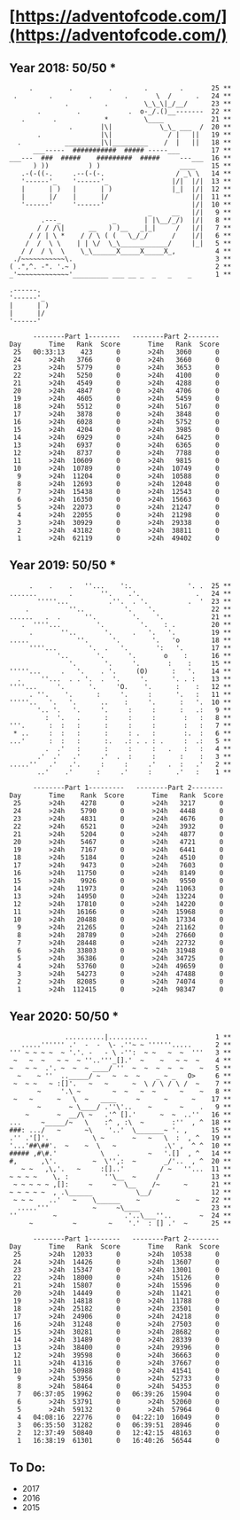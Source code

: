 # [https://adventofcode.com/](https://adventofcode.com/)

## Year 2018: 50/50 \*

         .         .         .        .        .       25 **
     .        .         .        .       \  /      .   24 **
                  .         .         \_\_\|_/__/      23 **
           .         .            .  o-_/.()__-------  22 **
       .       .            *         \____            21 **
                   .       |\|            \_\_ ___  /  20 **
           .               |\|              / |   ||   19 **
      .           _________|\|_________    /  |   ||   18 **
          ___-----  ###########  ##### -----___        17 **
    ___---  ###  #####    #########  #####     ---___  16 **
          ) ))          ) )                    ____    15 **
       .-(-((-.     .--(-(-.                  / _\ \   14 **
       '------'_    '------'_                |/|  |/|  13 **
       |      | )   |      | )               |_|  |/|  12 **
       |      |/    |      |/                     |/|  11 **
       '------'     '------'                      |/|  10 **
                                       _     __   |/|   9 **
            .---_             _       | |\__/_/)  |/|   8 **
           / / /\|      __   ) )__   _|_|     /   |/|   7 **
         / / | \ *    / / \ ( (   \_/_/      /    |/|   6 **
        /  /  \ \    | | \/  \_\____________/     |_|   5 **
       / /  / \  \    \_\______X_____X_____X_,          4 **
     ./~~~~~~~~~~~\.                                    3 **
    ( .",^. -". '.~ )                                   2 **
    _'~~~~~~~~~~~~~'_________ ___ __ _  _   _    _      1 **

    .------.
    '------'_
    |      | )
    |      |/
    '------'

          --------Part 1--------   --------Part 2--------
    Day       Time   Rank  Score       Time   Rank  Score
     25   00:33:13    423      0       >24h   3060      0
     24       >24h   3766      0       >24h   3660      0
     23       >24h   5779      0       >24h   3653      0
     22       >24h   5250      0       >24h   4100      0
     21       >24h   4549      0       >24h   4288      0
     20       >24h   4847      0       >24h   4706      0
     19       >24h   4605      0       >24h   5459      0
     18       >24h   5512      0       >24h   5167      0
     17       >24h   3878      0       >24h   3848      0
     16       >24h   6028      0       >24h   5752      0
     15       >24h   4204      0       >24h   3985      0
     14       >24h   6929      0       >24h   6425      0
     13       >24h   6937      0       >24h   6365      0
     12       >24h   8737      0       >24h   7788      0
     11       >24h  10609      0       >24h   9815      0
     10       >24h  10789      0       >24h  10749      0
      9       >24h  11204      0       >24h  10588      0
      8       >24h  12693      0       >24h  12048      0
      7       >24h  15438      0       >24h  12543      0
      6       >24h  16350      0       >24h  15663      0
      5       >24h  22073      0       >24h  21247      0
      4       >24h  22055      0       >24h  21298      0
      3       >24h  30929      0       >24h  29338      0
      2       >24h  43182      0       >24h  38811      0
      1       >24h  62119      0       >24h  49402      0

## Year 2019: 50/50 \*

         .    .    .   ''...    ':.              '. .  25 **
    .......        .       ''.    .'.              .   24 **
           '''''...          .''.  . '.          .  '  23 **
        .          ''..          '.    '.              22 **
    ......   .  .      ''.         '.    '.            21 **
       .  ''''...         '.         '.    : .         20 **
         .       ''..       '.     .   '.   '.         19 **
    .....            ''.      '.        '.   'o        18 **
         ''''...        '.  .   '.       ':   '.       17 **
                '..       '.      '.       o    :      16 **
                   '.       '.     '.       :    :     15 **
    '''''...     .   '.    . '.     (O)      :   '.    14 **
      .     ''...  . . '.  .  '.     '.      '. . :    13 **
    ''''...     '.      '.     'O.    '.      :    :   12 **
         . ''.    '.      :     '.     :      '.   :   11 **
    '''''..   '.   '.      ..    :     '.      :   '.  10 **
           '.. '.   '.     '.     :     :      :   .:   9 **
             :  '.   .      :     :     :       :   :   8 **
    '''.      :  :   :      :     :     :       :   :   7 **
     * ..     :  :   :      :     : .   :       :.  :   6 **
    ...'      :  :   :      :.   .: . . : .     :  .:   5 **
             .  .'   :      :     :     :   .   :   :   4 **
           .'  .'   .'     .'  .  :     :      :    :   3 **
    .....''   .'   .'.     :     :     .'   .  :   .'   2 **
           ..'    .'      :     .'     :      .'   :    1 **

          --------Part 1---------   --------Part 2--------
    Day       Time    Rank  Score       Time   Rank  Score
     25       >24h    4278      0       >24h   3217      0
     24       >24h    5790      0       >24h   4448      0
     23       >24h    4831      0       >24h   4676      0
     22       >24h    6521      0       >24h   3932      0
     21       >24h    5204      0       >24h   4877      0
     20       >24h    5467      0       >24h   4721      0
     19       >24h    7167      0       >24h   6441      0
     18       >24h    5184      0       >24h   4510      0
     17       >24h    9473      0       >24h   7603      0
     16       >24h   11750      0       >24h   8149      0
     15       >24h    9926      0       >24h   9550      0
     14       >24h   11973      0       >24h  11063      0
     13       >24h   14950      0       >24h  13224      0
     12       >24h   17810      0       >24h  14220      0
     11       >24h   16166      0       >24h  15968      0
     10       >24h   20488      0       >24h  17334      0
      9       >24h   21265      0       >24h  21162      0
      8       >24h   28789      0       >24h  27660      0
      7       >24h   28448      0       >24h  22732      0
      6       >24h   33803      0       >24h  31948      0
      5       >24h   36386      0       >24h  34725      0
      4       >24h   53760      0       >24h  49659      0
      3       >24h   54273      0       >24h  47488      0
      2       >24h   82085      0       >24h  74074      0
      1       >24h  112415      0       >24h  98347      0

## Year 2020: 50/50 \*

                  ..........|..........                 1 **
       .....'''''' .'  -  -  \- .''~ ~ ''''''.....      2 **
    ''' ~ ~ ~ ~  ~ '.'. -   - \ -'':  ~ ~   ~  ~  '''   3 **
     ~   ~  ~   ~ ~  ~ ''..'''_[].'  ~    ~   ~ ~  ~    4 **
    ~   ~ ~  .'. ~  ~  ~ ____/ ''  ~  ~  ~  ~  ~    ~   5 **
      ~    ~ ''  .._____/ ~   ~  ~  ~    _ ~ _   O>     6 **
     ~  ~ ~   ~ :[]'.   ~   ~      ~  \ / \ / \ /  ~    7 **
           ~     '.\ ~        ~  ~   ~  ~      ~    ~   8 **
     ~   ~      ~   \  ~   ____     ~      ~      ~    17 **
           ~       ~ \____/ .''\'..    ~       ~    .   9 **
        ~       ~  __/\ ~   .'^ [].'      ~  ~  ..''   16 **
    ...     ~_____/~   \    :^ , :\  ~       :''  , ^  18 **
    ###: .../   ~      ~\    '..'  \_______~ '. ,      15 **
    .'' .'[]'.           \ ~       ~   ~   \  :  , ^   19 **
    '...'##\##'.  ~    ~  \   ~            .\' ,  ^ ^  10 **
    ##### ,#\#.'           \   .       ~   '.[]  , ^   14 **
    #,      ,\'.         ~  \'',:  ~       _/'..  , ^  20 **
       ~ ~   ,\,'.   ~     :[]..'         / ~   ''...  11 **
    ~ ~ ~ ~    \, :         ''\__  ~     /             13 **
     ~ ~ ~ ~ ~ ,[]:     ~     ~  \__    /~      ~      21 **
    ~ ~ ~ ~ ~  , .\______           \__/               12 **
     ~ ~ ~    ..'   ~    \______    ~         ~    ~   22 **
      .....'''           ~     ~\____                  23 **
    ''         ~                 .'..\___''..       ~  24 **
         ~          ~        ~    '.'  : [] .'  ~      25 **

          --------Part 1--------   --------Part 2--------
    Day       Time   Rank  Score       Time   Rank  Score
     25       >24h  12033      0       >24h  10538      0
     24       >24h  14426      0       >24h  13607      0
     23       >24h  15347      0       >24h  13001      0
     22       >24h  18000      0       >24h  15126      0
     21       >24h  15807      0       >24h  15596      0
     20       >24h  14449      0       >24h  11421      0
     19       >24h  14818      0       >24h  11788      0
     18       >24h  25182      0       >24h  23501      0
     17       >24h  24906      0       >24h  24218      0
     16       >24h  31248      0       >24h  27503      0
     15       >24h  30281      0       >24h  28682      0
     14       >24h  31489      0       >24h  28339      0
     13       >24h  38400      0       >24h  29396      0
     12       >24h  39598      0       >24h  36663      0
     11       >24h  41316      0       >24h  37667      0
     10       >24h  50988      0       >24h  41541      0
      9       >24h  53956      0       >24h  52733      0
      8       >24h  58464      0       >24h  54353      0
      7   06:37:05  19962      0   06:39:26  15904      0
      6       >24h  53791      0       >24h  52060      0
      5       >24h  59132      0       >24h  57964      0
      4   04:08:16  22776      0   04:22:10  16049      0
      3   06:35:50  31282      0   06:39:51  28946      0
      2   12:37:49  50840      0   12:42:15  48163      0
      1   16:38:19  61301      0   16:40:26  56544      0

## To Do:

- 2017
- 2016
- 2015
